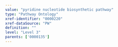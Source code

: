 ```yaml
---
value: "pyridine nucleotide biosynthetic pathway"
type: "Pathway Ontology"
xref-identifier: "0000220"
xref-dataSource: "PW"
definition: ""
level: "Level 3"
parents: ['0000135']
---
```

